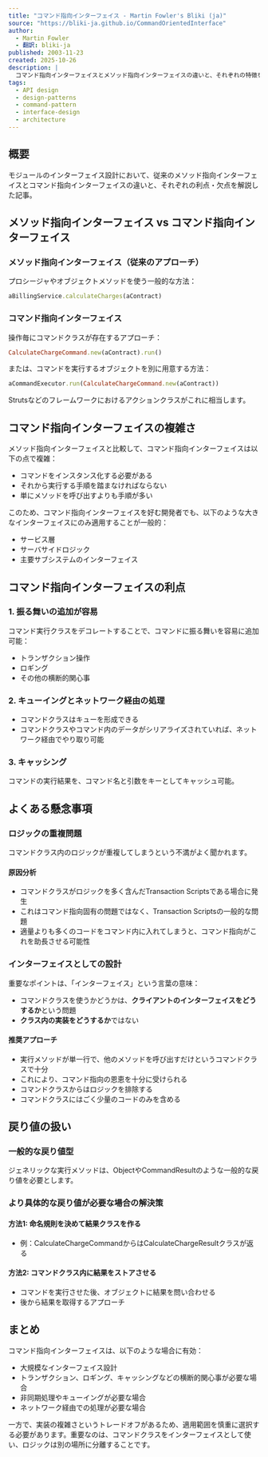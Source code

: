 ```yaml
---
title: "コマンド指向インターフェイス - Martin Fowler's Bliki (ja)"
source: "https://bliki-ja.github.io/CommandOrientedInterface"
author:
  - Martin Fowler
  - 翻訳: bliki-ja
published: 2003-11-23
created: 2025-10-26
description: |
  コマンド指向インターフェイスとメソッド指向インターフェイスの違いと、それぞれの特徴を解説。操作毎にコマンドクラスを作成するアプローチの利点（トランザクション、ロギング、キューイング、キャッシング）と複雑さのトレードオフについて説明。
tags:
  - API design
  - design-patterns
  - command-pattern
  - interface-design
  - architecture
---
```


## 概要

モジュールのインターフェイス設計において、従来のメソッド指向インターフェイスとコマンド指向インターフェイスの違いと、それぞれの利点・欠点を解説した記事。

## メソッド指向インターフェイス vs コマンド指向インターフェイス

### メソッド指向インターフェイス（従来のアプローチ）

プロシージャやオブジェクトメソッドを使う一般的な方法：

```ruby
aBillingService.calculateCharges(aContract)
```

### コマンド指向インターフェイス

操作毎にコマンドクラスが存在するアプローチ：

```ruby
CalculateChargeCommand.new(aContract).run()
```

または、コマンドを実行するオブジェクトを別に用意する方法：

```ruby
aCommandExecutor.run(CalculateChargeCommand.new(aContract))
```

Strutsなどのフレームワークにおけるアクションクラスがこれに相当します。

## コマンド指向インターフェイスの複雑さ

メソッド指向インターフェイスと比較して、コマンド指向インターフェイスは以下の点で複雑：

- コマンドをインスタンス化する必要がある
- それから実行する手順を踏まなければならない
- 単にメソッドを呼び出すよりも手順が多い

このため、コマンド指向インターフェイスを好む開発者でも、以下のような大きなインターフェイスにのみ適用することが一般的：

- サービス層
- サーバサイドロジック
- 主要サブシステムのインターフェイス

## コマンド指向インターフェイスの利点

### 1. 振る舞いの追加が容易

コマンド実行クラスをデコレートすることで、コマンドに振る舞いを容易に追加可能：

- トランザクション操作
- ロギング
- その他の横断的関心事

### 2. キューイングとネットワーク経由の処理

- コマンドクラスはキューを形成できる
- コマンドクラスやコマンド内のデータがシリアライズされていれば、ネットワーク経由でやり取り可能

### 3. キャッシング

コマンドの実行結果を、コマンド名と引数をキーとしてキャッシュ可能。

## よくある懸念事項

### ロジックの重複問題

コマンドクラス内のロジックが重複してしまうという不満がよく聞かれます。

#### 原因分析

- コマンドクラスがロジックを多く含んだTransaction Scriptsである場合に発生
- これはコマンド指向固有の問題ではなく、Transaction Scriptsの一般的な問題
- 適量よりも多くのコードをコマンド内に入れてしまうと、コマンド指向がこれを助長させる可能性

### インターフェイスとしての設計

重要なポイントは、「インターフェイス」という言葉の意味：

- コマンドクラスを使うかどうかは、**クライアントのインターフェイスをどうするか**という問題
- **クラス内の実装をどうするか**ではない

#### 推奨アプローチ

- 実行メソッドが単一行で、他のメソッドを呼び出すだけというコマンドクラスで十分
- これにより、コマンド指向の恩恵を十分に受けられる
- コマンドクラスからはロジックを排除する
- コマンドクラスにはごく少量のコードのみを含める

## 戻り値の扱い

### 一般的な戻り値型

ジェネリックな実行メソッドは、ObjectやCommandResultのような一般的な戻り値を必要とします。

### より具体的な戻り値が必要な場合の解決策

#### 方法1: 命名規則を決めて結果クラスを作る

- 例：CalculateChargeCommandからはCalculateChargeResultクラスが返る

#### 方法2: コマンドクラス内に結果をストアさせる

- コマンドを実行させた後、オブジェクトに結果を問い合わせる
- 後から結果を取得するアプローチ

## まとめ

コマンド指向インターフェイスは、以下のような場合に有効：

- 大規模なインターフェイス設計
- トランザクション、ロギング、キャッシングなどの横断的関心事が必要な場合
- 非同期処理やキューイングが必要な場合
- ネットワーク経由での処理が必要な場合

一方で、実装の複雑さというトレードオフがあるため、適用範囲を慎重に選択する必要があります。重要なのは、コマンドクラスをインターフェイスとして使い、ロジックは別の場所に分離することです。
